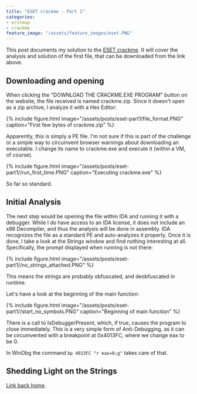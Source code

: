 ```yaml
---
title: "ESET crackme - Part 1"
categories:
- writeup
- crackme
feature_image: "/assets/feature_images/eset.PNG"
---
```

This post documents my solution to the [ESET crackme](https://join.eset.com/en/challenges/crack-me). It will cover the analysis and solution of the first file, that can be downloaded from the link above.

<!-- more -->

## Downloading and opening
When clicking the "DOWNLOAD THE CRACKME.EXE PROGRAM" button on the website, the file received is named crackme.zip. Since it doesn't open as a zip archive, I analyze it with a Hex Editor:

{% include figure.html image="/assets/posts/eset-part1/file_format.PNG" caption="First few bytes of crackme.zip" %}

Apparently, this is simply a PE file. I'm not sure if this is part of the challenge or a simple way to circumvent browser warnings about downloading an executable. I change its name to crackme.exe and execute it (within a VM, of course).

{% include figure.html image="/assets/posts/eset-part1//run_first_time.PNG" caption="Executing crackme.exe" %}

So far so standard.

## Initial Analysis

The next step would be opening the file within IDA and running it with a debugger. While I do have access to an IDA license, it does not include an x86 Decompiler, and thus the analysis will be done in assembly.
IDA recognizes the file as a standard PE and auto-analyzes it properly. Once it is done, I take a look at the Strings window and find nothing interesting at all. Specifically, the prompt displayed when running is not there:

{% include figure.html image="/assets/posts/eset-part1//no_strings_attached.PNG" %}

This means the strings are probably obfuscated, and deobfuscated in runtime.

Let's have a look at the beginning of the main function:

{% include figure.html image="/assets/posts/eset-part1//start_no_symbols.PNG" caption="Beginning of main function" %}

There is a call to IsDebuggerPresent, which, if true, causes the program to close immediately. This is a very simple form of Anti-Debugging, as it can be circumvented with a breakpoint at 0x4013FC, where we change eax to be 0.

In WinDbg the command `bp 4013FC "r eax=0;g"` takes care of that.

## Shedding Light on the Strings


[Link back home](/).
